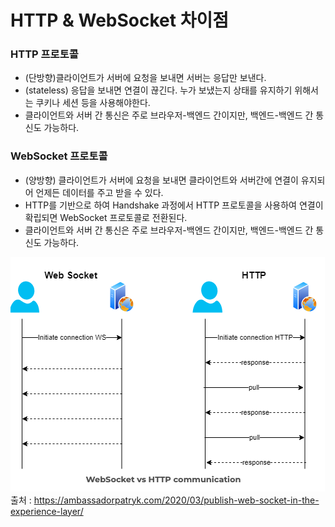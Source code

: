 # HTTP & WebSocket 차이점

### HTTP 프로토콜

-   (단방향)클라이언트가 서버에 요청을 보내면 서버는 응답만 보낸다.
-   (stateless) 응답을 보내면 연결이 끊긴다. 누가 보냈는지 상태를 유지하기 위해서는 쿠키나 세션 등을 사용해야한다.
-   클라이언트와 서버 간 통신은 주로 브라우저-백엔드 간이지만, 백엔드-백엔드 간 통신도 가능하다.

### WebSocket 프로토콜

-   (양방향) 클라이언트가 서버에 요청을 보내면 클라이언트와 서버간에 연결이 유지되어 언제든 데이터를 주고 받을 수 있다.
-   HTTP를 기반으로 하여 Handshake 과정에서 HTTP 프로토콜을 사용하여 연결이 확립되면 WebSocket 프로토콜로 전환된다.
-   클라이언트와 서버 간 통신은 주로 브라우저-백엔드 간이지만, 백엔드-백엔드 간 통신도 가능하다.

![Alt text](img[http&websocket].png)
출처 : https://ambassadorpatryk.com/2020/03/publish-web-socket-in-the-experience-layer/
